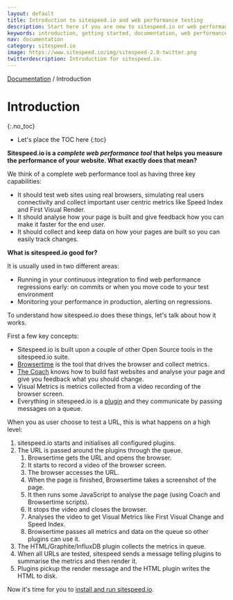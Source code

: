 ```yaml
---
layout: default
title: Introduction to sitespeed.io and web performance testing
description: Start here if you are new to sitespeed.io or web performance testing.
keywords: introduction, getting started, documentation, web performance, sitespeed.io
nav: documentation
category: sitespeed.io
image: https://www.sitespeed.io/img/sitespeed-2.0-twitter.png
twitterdescription: Introduction for sitespeed.io.
---
```

[Documentation](/documentation/sitespeed.io/) / Introduction

# Introduction
{:.no_toc}

* Let's place the TOC here
{:toc}

**Sitespeed.io is a *complete web performance tool* that helps you measure the performance of your website. What exactly does that mean?**

We think of a complete web performance tool as having three key capabilities:

 - It should test web sites using real browsers, simulating real users connectivity and collect important user centric metrics like Speed Index and First Visual Render.
 - It should analyse how your page is built and give feedback how you can make it faster for the end user.
 - It should collect and keep data on how your pages are built so you can easily track changes.

**What is sitespeed.io good for?**

It is usually used in two different areas:

 - Running in your continuous integration to find web performance regressions early: on commits or when you move code to your test environment
 - Monitoring your performance in production, alerting on regressions.

To understand how sitespeed.io does these things, let's talk about how it works.

First a few key concepts:

 - Sitespeed.io is built upon a couple of other Open Source tools in the sitespeed.io suite.
 - [Browsertime](../../browsertime/) is the tool that drives the browser and collect metrics.
 - [The Coach](../../coach/) knows how to build fast websites and analyse your page and give you feedback what you should change.
 - Visual Metrics is metrics collected from a video recording of the browser screen.
 - Everything in sitespeed.io is a [plugin](../plugins/) and they communicate by passing messages on a queue.

When you as user choose to test a URL, this is what happens on a high level:

 1. sitespeed.io starts and initialises all configured plugins.
 2. The URL is passed around the plugins through the queue.
    1. Browsertime gets the URL and opens the browser.
    2. It starts to record a video of the browser screen.
    3. The browser accesses the URL.
    4. When the page is finished, Browsertime takes a screenshot of the page.
    5. It then runs some JavaScript to analyse the page (using Coach and Browsertime scripts).
    6. It stops the video and closes the browser.
    7. Analyses the video to get Visual Metrics like First Visual Change and Speed Index.
    8. Browsertime passes all metrics and data on the queue so other plugins can use it.
 3. The HTML/Graphite/InfluxDB plugin collects the metrics in queue.
 4. When all URLs are tested, sitespeed sends a message telling plugins to summarise the metrics and then render it.
 5. Plugins pickup the render message and the HTML plugin writes the HTML to disk.

Now it's time for you to [install and run sitespeed.io](../installation/).
